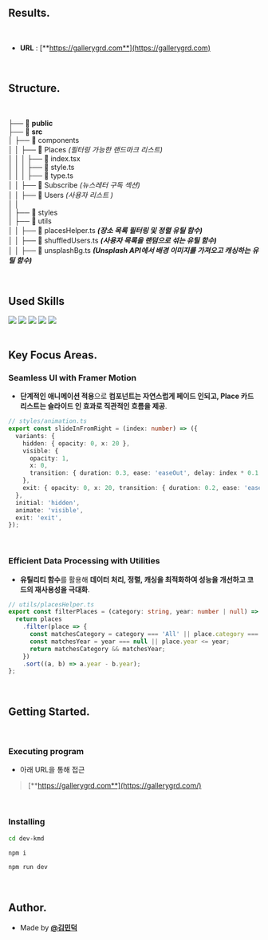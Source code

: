 ## Results.

<br />

- **URL** : [**https://gallerygrd.com**](https://gallerygrd.com)

<br />

## Structure.

<br />

├── 📂 **public** <br />
├── 📂 **src** <br />
│ ├── 📂 components <br />
│ │ ├── 📂 Places _(필터링 가능한 랜드마크 리스트)_ <br />
│ │ │ ├── 📄 index.tsx <br />
│ │ │ ├── 📄 style.ts <br />
│ │ │ ├── 📄 type.ts <br />
│ │ ├── 📂 Subscribe _(뉴스레터 구독 섹션)_ <br />
│ │ ├── 📂 Users _(사용자 리스트 )_ <br />
│ │ <br />
│ ├── 📂 styles <br />
│ ├── 📂 utils <br />
│ │ ├── 📄 placesHelper.ts _**(장소 목록 필터링 및 정렬 유틸 함수)**_ <br />
│ │ ├── 📄 shuffledUsers.ts _**(사용자 목록을 랜덤으로 섞는 유틸 함수)**_ <br />
│ │ ├── 📄 unsplashBg.ts _**(Unsplash API에서 배경 이미지를 가져오고 캐싱하는 유틸 함수)**_ <br />

<br />

## Used Skills

<div style={{display: 'flex'}}>
   <img src="https://img.shields.io/badge/TYPESCRIPT-bcbcbc?style=flat-square&logo=TYPESCRIPT&logoColor=white"/>
    <img src="https://img.shields.io/badge/REACT-bcbcbc?style=flat-square&logo=React&logoColor=white"/>
 <img src="https://img.shields.io/badge/STYLED COMPONENTS-bcbcbc?style=flat-square&logo=styled-components&logoColor=white"/>
 <img src="https://img.shields.io/badge/Framer_Motion-bcbcbc?style=flat-square&logo=Framer-Motion Framer-Motion&logoColor=white"/>
<img src="https://img.shields.io/badge/Vercel-bcbcbc?style=flat-square&logo=Amazon PM2&logoColor=white"/>   
</div>

<br />

## Key Focus Areas.

### **Seamless UI with Framer Motion**

- **단계적인 애니메이션 적용**으로 **컴포넌트는 자연스럽게 페이드 인되고, Place 카드 리스트는 슬라이드 인 효과로 직관적인 흐름을 제공**.

```ts
// styles/animation.ts
export const slideInFromRight = (index: number) => ({
  variants: {
    hidden: { opacity: 0, x: 20 },
    visible: {
      opacity: 1,
      x: 0,
      transition: { duration: 0.3, ease: 'easeOut', delay: index * 0.1 },
    },
    exit: { opacity: 0, x: 20, transition: { duration: 0.2, ease: 'easeIn' } },
  },
  initial: 'hidden',
  animate: 'visible',
  exit: 'exit',
});
```

 <br />

### **Efficient Data Processing with Utilities**

- **유틸리티 함수**를 활용해 **데이터 처리, 정렬, 캐싱을 최적화하여 성능을 개선하고 코드의 재사용성을 극대화**.

```ts
// utils/placesHelper.ts
export const filterPlaces = (category: string, year: number | null) => {
  return places
    .filter(place => {
      const matchesCategory = category === 'All' || place.category === category;
      const matchesYear = year === null || place.year <= year;
      return matchesCategory && matchesYear;
    })
    .sort((a, b) => a.year - b.year);
};
```

<br />

## Getting Started.

<br />

### Executing program

- 아래 URL을 통해 접근

> [**https://gallerygrd.com**](https://gallerygrd.com/)

<br />

### Installing

```bash
cd dev-kmd
```

```bash
npm i
```

```bash
npm run dev
```

<br>

## Author.

- Made by [**@김민덕**](https://right-citrus-fbf.notion.site/19c45bf83a2180d38d75fc7983c313ab?pvs=4)
